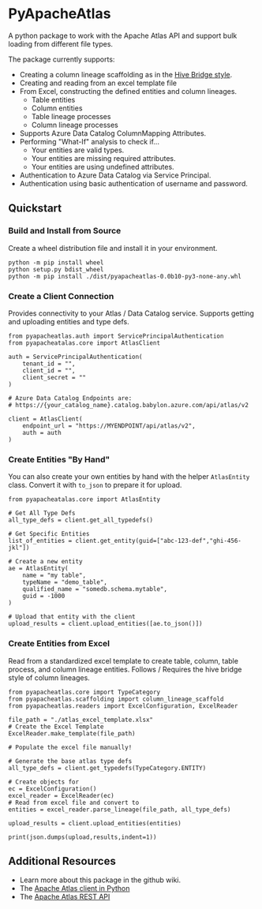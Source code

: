 # PyApacheAtlas

A python package to work with the Apache Atlas API and support bulk loading from different file types.

The package currently supports:
* Creating a column lineage scaffolding as in the [Hive Bridge style](https://atlas.apache.org/0.8.3/Bridge-Hive.html).
* Creating and reading from an excel template file
* From Excel, constructing the defined entities and column lineages.
   * Table entities
   * Column entities
   * Table lineage processes
   * Column lineage processes
* Supports Azure Data Catalog ColumnMapping Attributes.
* Performing "What-If" analysis to check if...
   * Your entities are valid types.
   * Your entities are missing required attributes.
   * Your entities are using undefined attributes.
* Authentication to Azure Data Catalog via Service Principal.
* Authentication using basic authentication of username and password.

## Quickstart

### Build and Install from Source

Create a wheel distribution file and install it in your environment.

```
python -m pip install wheel
python setup.py bdist_wheel
python -m pip install ./dist/pyapacheatlas-0.0b10-py3-none-any.whl
```

### Create a Client Connection

Provides connectivity to your Atlas / Data Catalog service. 
Supports getting and uploading entities and type defs.

```
from pyapacheatlas.auth import ServicePrincipalAuthentication
from pyapacheatalas.core import AtlasClient

auth = ServicePrincipalAuthentication(
    tenant_id = "", 
    client_id = "", 
    client_secret = ""
)

# Azure Data Catalog Endpoints are:
# https://{your_catalog_name}.catalog.babylon.azure.com/api/atlas/v2

client = AtlasClient(
    endpoint_url = "https://MYENDPOINT/api/atlas/v2",
    auth = auth
)
```

### Create Entities "By Hand"

You can also create your own entities by hand with the helper `AtlasEntity` class.  Convert it with `to_json` to prepare it for upload.

```
from pyapacheatalas.core import AtlasEntity

# Get All Type Defs
all_type_defs = client.get_all_typedefs()

# Get Specific Entities
list_of_entities = client.get_entity(guid=["abc-123-def","ghi-456-jkl"])

# Create a new entity
ae = AtlasEntity(
    name = "my table", 
    typeName = "demo_table", 
    qualified_name = "somedb.schema.mytable",
    guid = -1000
)

# Upload that entity with the client
upload_results = client.upload_entities([ae.to_json()])
```

### Create Entities from Excel

Read from a standardized excel template to create table, column, table process, and column lineage entities.  Follows / Requires the hive bridge style of column lineages.

```
from pyapacheatlas.core import TypeCategory
from pyapacheatlas.scaffolding import column_lineage_scaffold
from pyapacheatlas.readers import ExcelConfiguration, ExcelReader

file_path = "./atlas_excel_template.xlsx"
# Create the Excel Template
ExcelReader.make_template(file_path)

# Populate the excel file manually!

# Generate the base atlas type defs
all_type_defs = client.get_typedefs(TypeCategory.ENTITY)

# Create objects for 
ec = ExcelConfiguration()
excel_reader = ExcelReader(ec)
# Read from excel file and convert to 
entities = excel_reader.parse_lineage(file_path, all_type_defs)

upload_results = client.upload_entities(entities)

print(json.dumps(upload,results,indent=1))
```

## Additional Resources

* Learn more about this package in the github wiki.
* The [Apache Atlas client in Python](https://pypi.org/project/pyatlasclient/)
* The [Apache Atlas REST API](http://atlas.apache.org/api/v2/)
